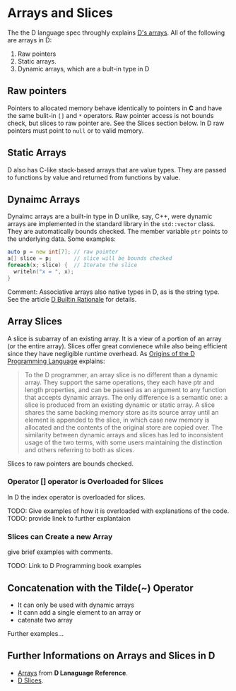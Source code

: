 # Arrays and Slices

The the D language spec throughly explains [D's arrays](https://dlang.org/spec/arrays.html). All of the following are arrays in D:

1. Raw pointers
2. Static arrays. 
3. Dynamic arrays, which are a bult-in type in D 

## Raw pointers

Pointers to allocated memory behave identically to pointers in **C** and have the same bulit-in `[]`  and `*` operators. Raw pointer access is not bounds check, but slices to raw pointer are. See the Slices section below. In D raw pointers must point to `null` or to valid memory. 

## Static Arrays

D also has C-like stack-based arrays that are value types. They are passed to functions by value and returned from functions by value.

## Dynaimc Arrays
 
Dynaimc arrays are a built-in type in D unlike, say, C++, were dynamic arrays are implemented in the standard library in the `std::vector` class. They are automatically bounds checked. The member variable `ptr` points to the underlying data. Some examples:

```d
auto p = new int[7]; // raw pointer 
a[] slice = p;       // slice will be bounds checked
foreach(x; slice) {  // Iterate the slice
  writeln("x = ", x);
} 
```

Comment: Associative arrays also native types in D, as is the string type. See the article [D Builtin Rationale](https://dlang.org/articles/builtin.html) for details. 

## Array Slices

A slice is subarray of an existing array. It is a view of a portion of an array (or the entire array). Slices offer great convienece while also being efficient since they have negligible runtime overhead. As [Origins of the D Programming Language](https://dl.acm.org/doi/pdf/10.1145/3386323) explains:

> To the D programmer, an array slice is no different than a dynamic array. They support the same operations, they each have ptr and length properties, and can be passed as an argument to any function that accepts dynamic arrays.
> The only difference is a semantic one: a slice is produced from an existing dynamic or static array. A slice shares the same backing memory store as its source array until an element is appended to the slice, in which case new
> memory is allocated and the contents of the original store are copied over. The similarity between dynamic arrays and slices has led to inconsistent usage of the two terms, with some users maintaining the distinction and others
> referring to both as slices.

Slices to raw pointers are bounds checked. 

### Operator [] operator is Overloaded for Slices

In D the index operator is overloaded for slices. 

TODO: Give examples of how it is overloaded with explanations of the code.
TODO: provide linek to further explantaion

### Slices can Create a new Array

give brief examples with comments.

TODO: Link to D Programming book examples
## Concatenation with the Tilde(~) Operator

* It can only be used with dynamic arrays
* It cann add a single element to an array or
* catenate two array

Further examples...

## Further Informations on Arrays and Slices in D

* [Arrays](https://dlang.org/spec/arrays.html) from **D Lanaguage Reference**.
* [D Slices](https://dlang.org/articles/d-array-article.html).


